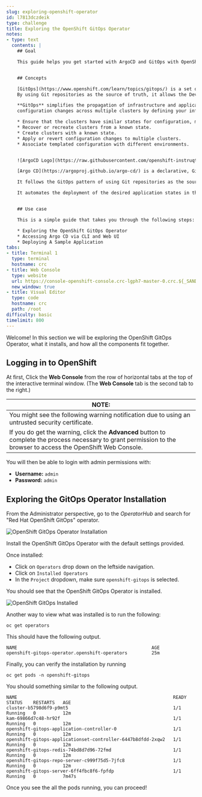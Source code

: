 ```yaml
---
slug: exploring-openshift-operator
id: l7813dczdeik
type: challenge
title: Exploring the OpenShift GitOps Operator
notes:
- type: text
  contents: |
    ## Goal

    This guide helps you get started with ArgoCD and GitOps with OpenShift.


    ## Concepts

    [GitOps](https://www.openshift.com/learn/topics/gitops/) is a set of practices that leverages Git workflows to manage infrastructure and application configurations.
    By using Git repositories as the source of truth, it allows the DevOps team to store the entire state of the cluster configuration in Git so that the trail of changes are visible and auditable.

    **GitOps** simplifies the propagation of infrastructure and application
    configuration changes across multiple clusters by defining your infrastructure and applications definitions as “code”.

    * Ensure that the clusters have similar states for configuration, monitoring, or storage.
    * Recover or recreate clusters from a known state.
    * Create clusters with a known state.
    * Apply or revert configuration changes to multiple clusters.
    * Associate templated configuration with different environments.


    ![ArgoCD Logo](https://raw.githubusercontent.com/openshift-instruqt/instruqt/master/assets/gitops/argocd-logo.png)

    [Argo CD](https://argoproj.github.io/argo-cd/) is a declarative, GitOps continuous delivery tool for Kubernetes.

    It follows the GitOps pattern of using Git repositories as the source of truth for defining the desired application state.

    It automates the deployment of the desired application states in the specified target environments. Application deployments can track updates to branches, tags, or pinned to a specific version of manifests at a Git commit.


    ## Use case

    This is a simple guide that takes you through the following steps:

    * Exploring the OpenShift GitOps Operator
    * Accessing Argo CD via CLI and Web UI
    * Deploying A Sample Application
tabs:
- title: Terminal 1
  type: terminal
  hostname: crc
- title: Web Console
  type: website
  url: https://console-openshift-console.crc-lgph7-master-0.crc.${_SANDBOX_ID}.instruqt.io
  new_window: true
- title: Visual Editor
  type: code
  hostname: crc
  path: /root
difficulty: basic
timelimit: 800
---
```

Welcome! In this section we will be exploring the OpenShift GitOps
Operator, what it installs, and how all the components fit together.

## Logging in to OpenShift

At first, Click the **Web Console** from the row of horizontal tabs at the top of the interactive terminal window. (The **Web Console** tab is the second tab to the right.)

|NOTE:|
|----|
|You might see the following warning notification due to using an untrusted security certificate.
If you do get the warning, click the **Advanced** button to complete the process necessary to grant permission to the browser to access the OpenShift Web Console.|

You will then be able to login with admin permissions with:

* **Username:** ``admin``
* **Password:** ``admin``

## Exploring the GitOps Operator Installation

From the Administrator perspective, go to the *OperatorHub* and search for "Red Hat OpenShift GitOps" operator.

![OpenShift GitOps Operator Installation](https://raw.githubusercontent.com/openshift-instruqt/instruqt/master/assets/gitops/openshift-gitops-operator-installation.png)

Install the OpenShift GitOps Operator with the default settings provided.

Once installed:

* Click on `Operators` drop down on the leftside navigation.
* Click on `Installed Operators`
* In the `Project` dropdown, make sure `openshift-gitops` is selected.

You should see that the OpenShift GitOps Operator is installed.

![OpenShift GitOps Installed](https://raw.githubusercontent.com/openshift-instruqt/instruqt/master/assets/gitops/os-gitops-installed.png)

Another way to view what was installed is to run the following:

```
oc get operators
```

This should have the following output.

```shell
NAME                                                  AGE
openshift-gitops-operator.openshift-operators         25m
```

Finally, you can verify the installation by running

```
oc get pods -n openshift-gitops
```

You should something similar to the following output.

```shell
NAME                                                          READY   STATUS    RESTARTS   AGE
cluster-b5798d6f9-p9mt5                                       1/1     Running   0          12m
kam-69866d7c48-hr92f                                          1/1     Running   0          12m
openshift-gitops-application-controller-0                     1/1     Running   0          12m
openshift-gitops-applicationset-controller-6447b8dfdd-2xqw2   1/1     Running   0          12m
openshift-gitops-redis-74bd8d7d96-72fmd                       1/1     Running   0          12m
openshift-gitops-repo-server-c999f75d5-7jfc8                  1/1     Running   0          12m
openshift-gitops-server-6ff4fbc8f6-fpfdp                      1/1     Running   0          7m47s
```

Once you see the all the pods running, you can proceed!
